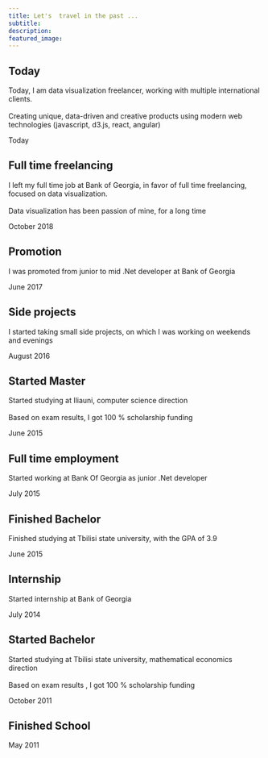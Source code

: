 ```yaml
---
title: Let's  travel in the past ...
subtitle: 
description:
featured_image: 
---
```

 


<section id="cd-timeline" class="cd-container">
		<div class="cd-timeline-block">
			<div class="cd-timeline-img cd-picture">
			</div> 
			<div class="cd-timeline-content">
				<h2>Today</h2>
				<p>Today, I am data visualization freelancer, working with multiple international clients. 
                <br/>
                  <br/>
                Creating unique, data-driven and creative products using modern web technologies (javascript, d3.js, react, angular)
                 </p>
				<span class="cd-date">Today</span>
			</div> 
		</div>
		<div class="cd-timeline-block">
			<div class="cd-timeline-img cd-picture">
			</div>
			<div class="cd-timeline-content">
				<h2>Full time freelancing</h2>
				<p>I left my full time job at Bank of Georgia, in favor of full time freelancing, focused on data visualization.
                <br/><br/>
                Data visualization has been passion of mine, for a long time
                 </p>
				<span class="cd-date full-freelance ">October 2018</span>
			</div> <!-- cd-timeline-content -->
		</div> <!-- cd-timeline-block -->
		<div class="cd-timeline-block">
			<div class="cd-timeline-img cd-location">
			</div> <!-- cd-timeline-img -->
			<div class="cd-timeline-content">
				<h2>Promotion</h2>
				<p>
                I was promoted from junior to mid .Net developer at Bank of Georgia
                </p>
				<span class="cd-date">June 2017</span>
			</div> <!-- cd-timeline-content -->
		</div> <!-- cd-timeline-block -->
		<div class="cd-timeline-block">
			<div class="cd-timeline-img cd-picture">
			</div> <!-- cd-timeline-img -->
			<div class="cd-timeline-content">
				<h2>Side projects</h2>
				<p>
                 I started taking small side projects, on which I was working on weekends and evenings
                </p>
				<span class="cd-date">August 2016</span>
			</div> <!-- cd-timeline-content -->
		</div> <!-- cd-timeline-block -->
          <div class="cd-timeline-block">
			<div class="cd-timeline-img cd-movie">
			</div> <!-- cd-timeline-img -->
			<div class="cd-timeline-content">
				<h2>Started Master</h2>
				<p>Started studying at Iliauni, computer science direction
                  <br/><br/>
                Based on exam results, I got 100 % scholarship funding
                 </p>
				<span class="cd-date">June 2015</span>
			</div> <!-- cd-timeline-content -->
		</div> <!-- cd-timeline-block -->
		<div class="cd-timeline-block">
			<div class="cd-timeline-img cd-location">
			</div> <!-- cd-timeline-img -->
			<div class="cd-timeline-content">
				<h2>Full time employment</h2>
				<p>
                  Started working at Bank Of Georgia as junior .Net developer
                </p>
				<span class="cd-date">July 2015</span>
			</div> <!-- cd-timeline-content -->
		</div> <!-- cd-timeline-block -->
          <div class="cd-timeline-block">
			<div class="cd-timeline-img cd-movie">
			</div> <!-- cd-timeline-img -->
			<div class="cd-timeline-content">
				<h2>Finished Bachelor</h2>
				<p>Finished studying at Tbilisi state university, with the GPA of 3.9 </p>
				<span class="cd-date">June 2015</span>
			</div> <!-- cd-timeline-content -->
		</div> <!-- cd-timeline-block -->
		<div class="cd-timeline-block">
			<div class="cd-timeline-img cd-location">
			</div> <!-- cd-timeline-img -->
			<div class="cd-timeline-content">
				<h2>Internship</h2>
				<p>Started internship at Bank of Georgia</p>
				<span class="cd-date">July 2014</span>
			</div> <!-- cd-timeline-content -->
		</div> <!-- cd-timeline-block -->
        <div class="cd-timeline-block">
			<div class="cd-timeline-img cd-movie">
			</div> <!-- cd-timeline-img -->
			<div class="cd-timeline-content">
				<h2>Started Bachelor</h2>
				<p>Started studying at Tbilisi state university, mathematical economics direction
                <br/><br/>
                Based on exam results , I got 100 % scholarship funding
                 </p>
				<span class="cd-date">October 2011</span>
			</div> <!-- cd-timeline-content -->
		</div> <!-- cd-timeline-block -->
        <div class="cd-timeline-block">
			<div class="cd-timeline-img cd-movie">
			</div> <!-- cd-timeline-img -->
			<div class="cd-timeline-content">
				<h2>Finished School</h2>
				<span class="cd-date">May 2011</span>
			</div> <!-- cd-timeline-content -->
		</div> <!-- cd-timeline-block -->
	</section> 






<script>

function timeSince(date) {

  var seconds = Math.floor((new Date() - date) / 1000);

  var interval = Math.floor(seconds / 31536000);

  if (interval > 1) {
    return interval + " years";
  }
  interval = Math.floor(seconds / 2592000);
  if (interval > 1) {
    return interval + " months";
  }
  interval = Math.floor(seconds / 86400);
  if (interval > 1) {
    return interval + " days";
  }
  interval = Math.floor(seconds / 3600);
  if (interval > 1) {
    return interval + " hours";
  }
  interval = Math.floor(seconds / 60);
  if (interval > 1) {
    return interval + " minutes";
  }
  return Math.floor(seconds) + " seconds";
}



setInterval(d=>{

setAgo()
},1000)

setAgo();

function setAgo(){
    document
    .querySelectorAll('.cd-date')
    .forEach((d,i)=>{
        if(!d.___data___){
            d.___data___=d.innerHTML
        }
        if(!i) return;
        d.innerHTML = (d.___data___ + " - "+timeSince(new Date(d.___data___))+ " ago")
    })
}


</script>